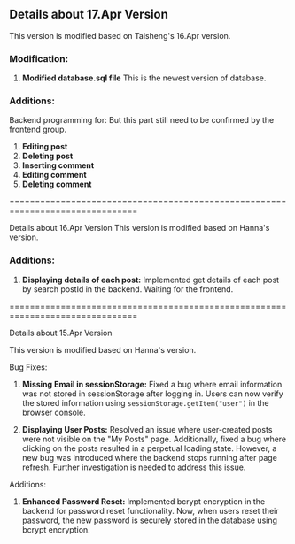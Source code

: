 ## Details about 17.Apr Version

This version is modified based on Taisheng's 16.Apr version.

### Modification:

1. **Modified database.sql file** This is the newest version of database.

### Additions:

Backend programming for:
But this part still need to be confirmed by the frontend group.

1. **Editing post**
2. **Deleting post**
3. **Inserting comment**
4. **Editing comment**
5. **Deleting comment**

===============================================================================

Details about 16.Apr Version
This version is modified based on Hanna's version.

### Additions:

1. **Displaying details of each post:** Implemented get details of each post by search postId in the backend. Waiting for the frontend.

===============================================================================

Details about 15.Apr Version

This version is modified based on Hanna's version.

Bug Fixes:

1. **Missing Email in sessionStorage:** Fixed a bug where email information was not stored in sessionStorage after logging in. Users can now verify the stored information using `sessionStorage.getItem("user")` in the browser console.

2. **Displaying User Posts:** Resolved an issue where user-created posts were not visible on the "My Posts" page. Additionally, fixed a bug where clicking on the posts resulted in a perpetual loading state. However, a new bug was introduced where the backend stops running after page refresh. Further investigation is needed to address this issue.

Additions:

1. **Enhanced Password Reset:** Implemented bcrypt encryption in the backend for password reset functionality. Now, when users reset their password, the new password is securely stored in the database using bcrypt encryption.
